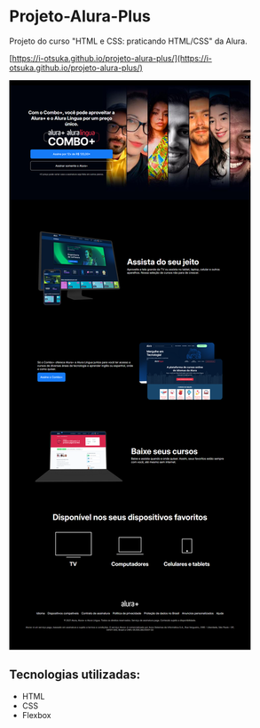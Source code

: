 # Projeto-Alura-Plus
Projeto do curso "HTML e CSS: praticando HTML/CSS" da Alura.

[https://i-otsuka.github.io/projeto-alura-plus/](https://i-otsuka.github.io/projeto-alura-plus/)

![Captura da página do projeto](https://github.com/i-otsuka/Projeto-Alura-Plus/blob/main/captura-de-tela-alura-plus-isac.png)

## Tecnologias utilizadas:
- HTML
- CSS
- Flexbox
